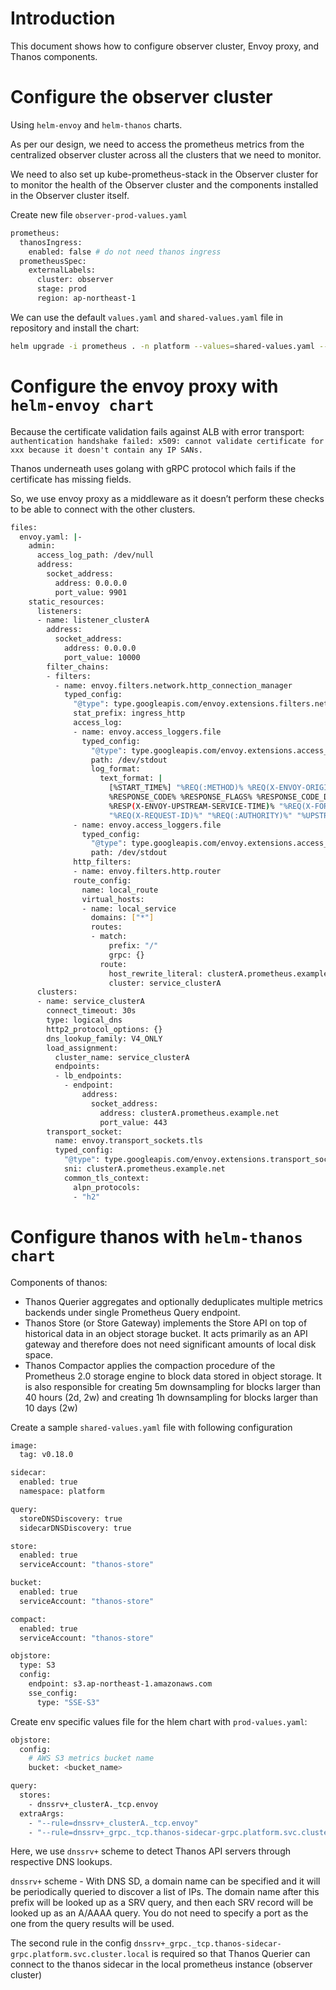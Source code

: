 # Introduction
This document shows how to configure observer cluster, Envoy proxy, and Thanos components.

# Configure the observer cluster
Using `helm-envoy` and `helm-thanos` charts.

As per our design, we need to access the prometheus metrics from the centralized observer cluster across all the clusters that we need to monitor.

We need to also set up kube-prometheus-stack in the Observer cluster for to monitor the health of the Observer cluster and the components installed in the Observer cluster itself.

Create new file `observer-prod-values.yaml`
```sh
prometheus:
  thanosIngress:
    enabled: false # do not need thanos ingress
  prometheusSpec:
    externalLabels:
      cluster: observer
      stage: prod
      region: ap-northeast-1
```
We can use the default `values.yaml` and `shared-values.yaml` file in repository and install the chart:
```sh
helm upgrade -i prometheus . -n platform --values=shared-values.yaml --values=observer-prod-values.yaml
```
# Configure the envoy proxy with `helm-envoy chart`
Because the certificate validation fails against ALB with error transport: `authentication handshake failed: x509: cannot validate certificate for xxx because it doesn't contain any IP SANs.`

Thanos underneath uses golang with gRPC protocol which fails if the certificate has missing fields.

So, we use envoy proxy as a middleware as it doesn’t perform these checks to be able to connect with the other clusters.

```sh
files:
  envoy.yaml: |-
    admin:
      access_log_path: /dev/null
      address:
        socket_address:
          address: 0.0.0.0
          port_value: 9901
    static_resources:
      listeners:
      - name: listener_clusterA
        address:
          socket_address:
            address: 0.0.0.0
            port_value: 10000
        filter_chains:
        - filters:
          - name: envoy.filters.network.http_connection_manager
            typed_config: 
              "@type": type.googleapis.com/envoy.extensions.filters.network.http_connection_manager.v3.HttpConnectionManager
              stat_prefix: ingress_http
              access_log:
              - name: envoy.access_loggers.file
                typed_config:
                  "@type": type.googleapis.com/envoy.extensions.access_loggers.file.v3.FileAccessLog
                  path: /dev/stdout
                  log_format:
                    text_format: |
                      [%START_TIME%] "%REQ(:METHOD)% %REQ(X-ENVOY-ORIGINAL-PATH?:PATH)% %PROTOCOL%"
                      %RESPONSE_CODE% %RESPONSE_FLAGS% %RESPONSE_CODE_DETAILS% %BYTES_RECEIVED% %BYTES_SENT% %DURATION%
                      %RESP(X-ENVOY-UPSTREAM-SERVICE-TIME)% "%REQ(X-FORWARDED-FOR)%" "%REQ(USER-AGENT)%"
                      "%REQ(X-REQUEST-ID)%" "%REQ(:AUTHORITY)%" "%UPSTREAM_HOST%" "%UPSTREAM_TRANSPORT_FAILURE_REASON%"\n             
              - name: envoy.access_loggers.file
                typed_config:
                  "@type": type.googleapis.com/envoy.extensions.access_loggers.file.v3.FileAccessLog
                  path: /dev/stdout
              http_filters:
              - name: envoy.filters.http.router
              route_config:
                name: local_route
                virtual_hosts:
                - name: local_service
                  domains: ["*"]
                  routes:
                  - match:
                      prefix: "/"
                      grpc: {}
                    route:
                      host_rewrite_literal: clusterA.prometheus.example.net
                      cluster: service_clusterA
      clusters:
      - name: service_clusterA
        connect_timeout: 30s
        type: logical_dns
        http2_protocol_options: {}
        dns_lookup_family: V4_ONLY
        load_assignment:
          cluster_name: service_clusterA
          endpoints:
          - lb_endpoints:
            - endpoint:
                address:
                  socket_address:
                    address: clusterA.prometheus.example.net
                    port_value: 443
        transport_socket:
          name: envoy.transport_sockets.tls
          typed_config:
            "@type": type.googleapis.com/envoy.extensions.transport_sockets.tls.v3.UpstreamTlsContext
            sni: clusterA.prometheus.example.net
            common_tls_context:
              alpn_protocols:
              - "h2"
```

# Configure thanos with `helm-thanos chart`
Components of thanos:
- Thanos Querier aggregates and optionally deduplicates multiple metrics backends under single Prometheus Query endpoint.
- Thanos Store (or Store Gateway) implements the Store API on top of historical data in an object storage bucket. It acts primarily as an API gateway and therefore does not need significant amounts of local disk space.
- Thanos Compactor applies the compaction procedure of the Prometheus 2.0 storage engine to block data stored in object storage. It is also responsible for creating 5m downsampling for blocks larger than 40 hours (2d, 2w) and creating 1h downsampling for blocks larger than 10 days (2w)

Create a sample `shared-values.yaml` file with following configuration
```sh
image:
  tag: v0.18.0

sidecar:
  enabled: true
  namespace: platform

query:
  storeDNSDiscovery: true
  sidecarDNSDiscovery: true

store:
  enabled: true
  serviceAccount: "thanos-store"

bucket:
  enabled: true
  serviceAccount: "thanos-store"

compact:
  enabled: true
  serviceAccount: "thanos-store"

objstore:
  type: S3
  config:
    endpoint: s3.ap-northeast-1.amazonaws.com
    sse_config:
      type: "SSE-S3"
```

Create env specific values file for the hlem chart with `prod-values.yaml`:
```sh
objstore:
  config:
    # AWS S3 metrics bucket name
    bucket: <bucket_name>

query:
  stores: 
    - dnssrv+_clusterA._tcp.envoy
  extraArgs:
    - "--rule=dnssrv+_clusterA._tcp.envoy"
    - "--rule=dnssrv+_grpc._tcp.thanos-sidecar-grpc.platform.svc.cluster.local"
```

Here, we use `dnssrv+` scheme to detect Thanos API servers through respective DNS lookups.

`dnssrv+` scheme - With DNS SD, a domain name can be specified and it will be periodically queried to discover a list of IPs.
The domain name after this prefix will be looked up as a SRV query, and then each SRV record will be looked up as an A/AAAA query. You do not need to specify a port as the one from the query results will be used.

The second rule in the config `dnssrv+_grpc._tcp.thanos-sidecar-grpc.platform.svc.cluster.local` is required so that Thanos Querier can connect to the thanos sidecar in the local prometheus instance (observer cluster)

